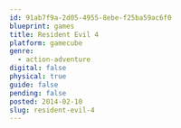 ```yaml
---
id: 91ab7f9a-2d05-4955-8ebe-f25ba59ac6f0
blueprint: games
title: Resident Evil 4
platform: gamecube
genre:
  - action-adventure
digital: false
physical: true
guide: false
pending: false
posted: 2014-02-10
slug: resident-evil-4
---
```

